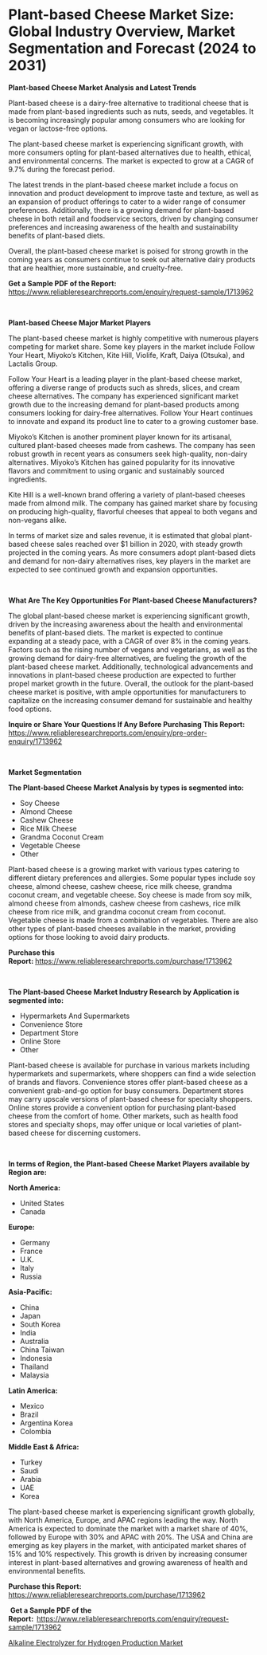 <p><h1>Plant-based Cheese Market Size: Global Industry Overview, Market Segmentation and Forecast (2024 to 2031)</h1></p><p><strong>Plant-based Cheese Market Analysis and Latest Trends</strong></p>
<p><p>Plant-based cheese is a dairy-free alternative to traditional cheese that is made from plant-based ingredients such as nuts, seeds, and vegetables. It is becoming increasingly popular among consumers who are looking for vegan or lactose-free options.</p><p>The plant-based cheese market is experiencing significant growth, with more consumers opting for plant-based alternatives due to health, ethical, and environmental concerns. The market is expected to grow at a CAGR of 9.7% during the forecast period.</p><p>The latest trends in the plant-based cheese market include a focus on innovation and product development to improve taste and texture, as well as an expansion of product offerings to cater to a wider range of consumer preferences. Additionally, there is a growing demand for plant-based cheese in both retail and foodservice sectors, driven by changing consumer preferences and increasing awareness of the health and sustainability benefits of plant-based diets.</p><p>Overall, the plant-based cheese market is poised for strong growth in the coming years as consumers continue to seek out alternative dairy products that are healthier, more sustainable, and cruelty-free.</p></p>
<p><strong>Get a Sample PDF of the Report:&nbsp;</strong> <a href="https://www.reliableresearchreports.com/enquiry/request-sample/1713962">https://www.reliableresearchreports.com/enquiry/request-sample/1713962</a></p>
<p>&nbsp;</p>
<p><strong>Plant-based Cheese Major Market Players</strong></p>
<p><p>The plant-based cheese market is highly competitive with numerous players competing for market share. Some key players in the market include Follow Your Heart, Miyoko’s Kitchen, Kite Hill, Violife, Kraft, Daiya (Otsuka), and Lactalis Group.</p><p>Follow Your Heart is a leading player in the plant-based cheese market, offering a diverse range of products such as shreds, slices, and cream cheese alternatives. The company has experienced significant market growth due to the increasing demand for plant-based products among consumers looking for dairy-free alternatives. Follow Your Heart continues to innovate and expand its product line to cater to a growing customer base.</p><p>Miyoko’s Kitchen is another prominent player known for its artisanal, cultured plant-based cheeses made from cashews. The company has seen robust growth in recent years as consumers seek high-quality, non-dairy alternatives. Miyoko’s Kitchen has gained popularity for its innovative flavors and commitment to using organic and sustainably sourced ingredients.</p><p>Kite Hill is a well-known brand offering a variety of plant-based cheeses made from almond milk. The company has gained market share by focusing on producing high-quality, flavorful cheeses that appeal to both vegans and non-vegans alike.</p><p>In terms of market size and sales revenue, it is estimated that global plant-based cheese sales reached over $1 billion in 2020, with steady growth projected in the coming years. As more consumers adopt plant-based diets and demand for non-dairy alternatives rises, key players in the market are expected to see continued growth and expansion opportunities.</p></p>
<p>&nbsp;</p>
<p><strong>What Are The Key Opportunities For Plant-based Cheese Manufacturers?</strong></p>
<p><p>The global plant-based cheese market is experiencing significant growth, driven by the increasing awareness about the health and environmental benefits of plant-based diets. The market is expected to continue expanding at a steady pace, with a CAGR of over 8% in the coming years. Factors such as the rising number of vegans and vegetarians, as well as the growing demand for dairy-free alternatives, are fueling the growth of the plant-based cheese market. Additionally, technological advancements and innovations in plant-based cheese production are expected to further propel market growth in the future. Overall, the outlook for the plant-based cheese market is positive, with ample opportunities for manufacturers to capitalize on the increasing consumer demand for sustainable and healthy food options.</p></p>
<p><strong>Inquire or Share Your Questions If Any Before Purchasing This Report:</strong> <a href="https://www.reliableresearchreports.com/enquiry/pre-order-enquiry/1713962">https://www.reliableresearchreports.com/enquiry/pre-order-enquiry/1713962</a></p>
<p>&nbsp;</p>
<p><strong>Market Segmentation</strong></p>
<p><strong>The Plant-based Cheese Market Analysis by types is segmented into:</strong></p>
<p><ul><li>Soy Cheese</li><li>Almond Cheese</li><li>Cashew Cheese</li><li>Rice Milk Cheese</li><li>Grandma Coconut Cream</li><li>Vegetable Cheese</li><li>Other</li></ul></p>
<p><p>Plant-based cheese is a growing market with various types catering to different dietary preferences and allergies. Some popular types include soy cheese, almond cheese, cashew cheese, rice milk cheese, grandma coconut cream, and vegetable cheese. Soy cheese is made from soy milk, almond cheese from almonds, cashew cheese from cashews, rice milk cheese from rice milk, and grandma coconut cream from coconut. Vegetable cheese is made from a combination of vegetables. There are also other types of plant-based cheeses available in the market, providing options for those looking to avoid dairy products.</p></p>
<p><strong>Purchase this Report:&nbsp;</strong><a href="https://www.reliableresearchreports.com/purchase/1713962">https://www.reliableresearchreports.com/purchase/1713962</a></p>
<p>&nbsp;</p>
<p><strong>The Plant-based Cheese Market Industry Research by Application is segmented into:</strong></p>
<p><ul><li>Hypermarkets And Supermarkets</li><li>Convenience Store</li><li>Department Store</li><li>Online Store</li><li>Other</li></ul></p>
<p><p>Plant-based cheese is available for purchase in various markets including hypermarkets and supermarkets, where shoppers can find a wide selection of brands and flavors. Convenience stores offer plant-based cheese as a convenient grab-and-go option for busy consumers. Department stores may carry upscale versions of plant-based cheese for specialty shoppers. Online stores provide a convenient option for purchasing plant-based cheese from the comfort of home. Other markets, such as health food stores and specialty shops, may offer unique or local varieties of plant-based cheese for discerning customers.</p></p>
<p>&nbsp;</p>
<p><strong>In terms of Region, the Plant-based Cheese Market Players available by Region are:</strong></p>
<p>
    <p> <strong> North America: </strong>
        <ul>
            <li>United States</li>
            <li>Canada</li>
        </ul>
        </p> 
    <p> <strong> Europe: </strong>
        <ul>
            <li>Germany</li>
            <li>France</li>
            <li>U.K.</li>
            <li>Italy</li>
            <li>Russia</li>
        </ul>
        </p> 
    <p> <strong> Asia-Pacific: </strong>
        <ul>
            <li>China</li>
            <li>Japan</li>
            <li>South Korea</li>
            <li>India</li>
            <li>Australia</li>
            <li>China Taiwan</li>
            <li>Indonesia</li>
            <li>Thailand</li>
            <li>Malaysia</li>
        </ul>
        </p> 
    <p> <strong> Latin America: </strong>
        <ul>
            <li>Mexico</li>
            <li>Brazil</li>
            <li>Argentina Korea</li>
            <li>Colombia</li>
        </ul>
        </p> 
    <p> <strong> Middle East & Africa: </strong>
        <ul>
            <li>Turkey</li>
            <li>Saudi</li>
            <li>Arabia</li>
            <li>UAE</li>
            <li>Korea</li>
        </ul>
    </p>
    </p>
<p><p>The plant-based cheese market is experiencing significant growth globally, with North America, Europe, and APAC regions leading the way. North America is expected to dominate the market with a market share of 40%, followed by Europe with 30% and APAC with 20%. The USA and China are emerging as key players in the market, with anticipated market shares of 15% and 10% respectively. This growth is driven by increasing consumer interest in plant-based alternatives and growing awareness of health and environmental benefits.</p></p>
<p><strong>Purchase this Report: </strong><a href="https://www.reliableresearchreports.com/purchase/1713962">https://www.reliableresearchreports.com/purchase/1713962</a></p>
<p>&nbsp;<strong>Get a Sample PDF of the Report:&nbsp;&nbsp;</strong><a href="https://www.reliableresearchreports.com/enquiry/request-sample/1713962">https://www.reliableresearchreports.com/enquiry/request-sample/1713962</a></p>
<p><strong></strong></p>
<p><p><a href="https://github.com/nancykennedykellievqfqt2/Market-Research-Report-List-1/blob/main/alkaline-electrolyzer-for-hydrogen-production-market.md">Alkaline Electrolyzer for Hydrogen Production Market</a></p></p>